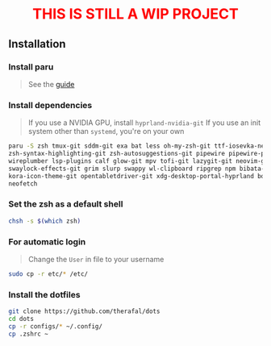 <div align="center">
    <h1 style="color: red;">THIS IS STILL A WIP PROJECT</h1>
</div>

## Installation

### Install paru

> See the [guide](https://github.com/Morganamilo/paru#installation)

### Install dependencies

> If you use a NVIDIA GPU, install `hyprland-nvidia-git`
> If you use an init system other than `systemd`, you're on your own

```sh
paru -S zsh tmux-git sddm-git exa bat less oh-my-zsh-git ttf-iosevka-nerd ttf-uzura-font inter-font \
zsh-syntax-highlighting-git zsh-autosuggestions-git pipewire pipewire-pulse pipewire-alsa pipewire-jack \
wireplumber lsp-plugins calf glow-git mpv tofi-git lazygit-git neovim-git dunst-git swayidle-git \
swaylock-effects-git grim slurp swappy wl-clipboard ripgrep npm bibata-cursor-theme hyprland-git \
kora-icon-theme-git opentabletdriver-git xdg-desktop-portal-hyprland bottom cava-git kitty \
neofetch 
```

### Set the zsh as a default shell

```sh
chsh -s $(which zsh)
```

### For automatic login

> Change the `User` in file to your username

```sh
sudo cp -r etc/* /etc/
```

### Install the dotfiles

```sh
git clone https://github.com/therafal/dots
cd dots
cp -r configs/* ~/.config/
cp .zshrc ~
```
